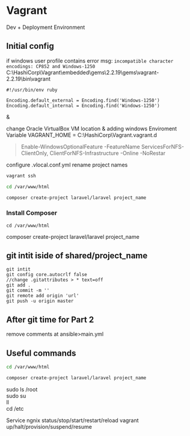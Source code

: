 # Vagrant 

Dev + Deployment Environment 

## Initial config

if windows user profile contains error msg: `incompatible character encodings: CP852 and Windows-1250`  
C:\HashiCorp\Vagrant\embedded\gems\2.2.19\gems\vagrant-2.2.19\bin\vagrant

```
#!/usr/bin/env ruby

Encoding.default_external = Encoding.find('Windows-1250')
Encoding.default_internal = Encoding.find('Windows-1250')
```
&  

change Oracle VirtualBox VM location  & adding windows Enviroment Variable VAGRANT_HOME = C:\HashiCorp\Vagrant\.vagrant.d

> Enable-WindowsOptionalFeature -FeatureName ServicesForNFS-ClientOnly, ClientForNFS-Infrastructure -Online -NoRestar

configure .vlocal.conf.yml rename project names

```Powershell
vagrant ssh
```
```bash
cd /var/www/html
```
```bash
composer create-project laravel/laravel project_name
```

### Install Composer
`cd /var/www/html`

composer create-project laravel/laravel project_name

## git intit iside of shared/project_name
```git
git intit
git config core.autocrlf false
//change .gitattributes > * text=off
git add .
git commit -m ''
git remote add origin 'url'
git push -u origin master
```
## After git time for Part 2

remove comments at ansible>main.yml

## Useful commands

```bash
cd /var/www/html
```
```bash
composer create-project laravel/laravel project_name
```

sudo ls /root  
sudo su  
ll  
cd /etc

Service ngnix status/stop/start/restart/reload
vagrant up/halt/provision/suspend/resume

